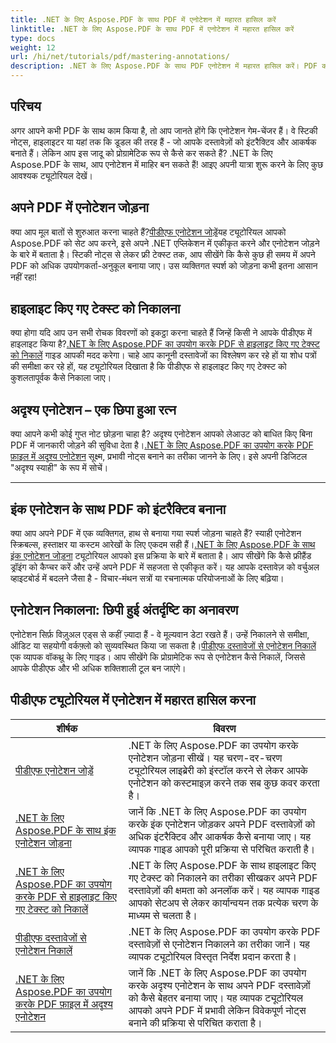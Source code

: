 ```yaml
---
title: .NET के लिए Aspose.PDF के साथ PDF में एनोटेशन में महारत हासिल करें
linktitle: .NET के लिए Aspose.PDF के साथ PDF में एनोटेशन में महारत हासिल करें
type: docs
weight: 12
url: /hi/net/tutorials/pdf/mastering-annotations/
description: .NET के लिए Aspose.PDF के साथ PDF एनोटेशन में महारत हासिल करें। PDF को ज़्यादा इंटरैक्टिव बनाने के लिए एनोटेशन जोड़ने, कस्टमाइज़ करने और निकालने के बारे में चरण-दर-चरण ट्यूटोरियल देखें।
---
```

## परिचय

अगर आपने कभी PDF के साथ काम किया है, तो आप जानते होंगे कि एनोटेशन गेम-चेंजर हैं। वे स्टिकी नोट्स, हाइलाइटर या यहां तक कि डूडल की तरह हैं - जो आपके दस्तावेज़ों को इंटरैक्टिव और आकर्षक बनाते हैं। लेकिन आप इस जादू को प्रोग्रामेटिक रूप से कैसे कर सकते हैं? .NET के लिए Aspose.PDF के साथ, आप एनोटेशन में माहिर बन सकते हैं! आइए अपनी यात्रा शुरू करने के लिए कुछ आवश्यक ट्यूटोरियल देखें।

## अपने PDF में एनोटेशन जोड़ना  

 क्या आप मूल बातों से शुरुआत करना चाहते हैं?[पीडीएफ एनोटेशन जोड़ें](./adding-pdf-annotation/)यह ट्यूटोरियल आपको Aspose.PDF को सेट अप करने, इसे अपने .NET एप्लिकेशन में एकीकृत करने और एनोटेशन जोड़ने के बारे में बताता है। स्टिकी नोट्स से लेकर फ्री टेक्स्ट तक, आप सीखेंगे कि कैसे कुछ ही समय में अपने PDF को अधिक उपयोगकर्ता-अनुकूल बनाया जाए। उस व्यक्तिगत स्पर्श को जोड़ना कभी इतना आसान नहीं रहा!  


## हाइलाइट किए गए टेक्स्ट को निकालना  

 क्या होगा यदि आप उन सभी रोचक विवरणों को इकट्ठा करना चाहते हैं जिन्हें किसी ने आपके पीडीएफ में हाइलाइट किया है?[.NET के लिए Aspose.PDF का उपयोग करके PDF से हाइलाइट किए गए टेक्स्ट को निकालें](./extract-highlighted-text-from-pdf/) गाइड आपकी मदद करेगा। चाहे आप कानूनी दस्तावेजों का विश्लेषण कर रहे हों या शोध पत्रों की समीक्षा कर रहे हों, यह ट्यूटोरियल दिखाता है कि पीडीएफ से हाइलाइट किए गए टेक्स्ट को कुशलतापूर्वक कैसे निकाला जाए।  

## अदृश्य एनोटेशन – एक छिपा हुआ रत्न  

 क्या आपने कभी कोई गुप्त नोट छोड़ना चाहा है? अदृश्य एनोटेशन आपको लेआउट को बाधित किए बिना PDF में जानकारी जोड़ने की सुविधा देता है।[.NET के लिए Aspose.PDF का उपयोग करके PDF फ़ाइल में अदृश्य एनोटेशन](./invisible-annotation-in-pdf-file/) सूक्ष्म, प्रभावी नोट्स बनाने का तरीका जानने के लिए। इसे अपनी डिजिटल "अदृश्य स्याही" के रूप में सोचें।  

---

## इंक एनोटेशन के साथ PDF को इंटरैक्टिव बनाना  

 क्या आप अपने PDF में एक व्यक्तिगत, हाथ से बनाया गया स्पर्श जोड़ना चाहते हैं? स्याही एनोटेशन स्क्रिबल्स, हस्ताक्षर या कस्टम आरेखों के लिए एकदम सही हैं।[.NET के लिए Aspose.PDF के साथ इंक एनोटेशन जोड़ना](./adding-ink-annotations/) ट्यूटोरियल आपको इस प्रक्रिया के बारे में बताता है। आप सीखेंगे कि कैसे फ्रीहैंड ड्रॉइंग को कैप्चर करें और उन्हें अपने PDF में सहजता से एकीकृत करें। यह आपके दस्तावेज़ को वर्चुअल व्हाइटबोर्ड में बदलने जैसा है - विचार-मंथन सत्रों या रचनात्मक परियोजनाओं के लिए बढ़िया।  

## एनोटेशन निकालना: छिपी हुई अंतर्दृष्टि का अनावरण  

 एनोटेशन सिर्फ़ विज़ुअल एड्स से कहीं ज़्यादा हैं - वे मूल्यवान डेटा रखते हैं। उन्हें निकालने से समीक्षा, ऑडिट या सहयोगी वर्कफ़्लो को सुव्यवस्थित किया जा सकता है।[पीडीएफ दस्तावेजों से एनोटेशन निकालें](./extract-annotations-from-pdf/) एक व्यापक वॉकथ्रू के लिए गाइड। आप सीखेंगे कि प्रोग्रामेटिक रूप से एनोटेशन कैसे निकालें, जिससे आपके पीडीएफ और भी अधिक शक्तिशाली टूल बन जाएंगे।  

## पीडीएफ ट्यूटोरियल में एनोटेशन में महारत हासिल करना
| शीर्षक | विवरण |
| --- | --- | 
| [पीडीएफ एनोटेशन जोड़ें](./adding-pdf-annotation/) | .NET के लिए Aspose.PDF का उपयोग करके एनोटेशन जोड़ना सीखें। यह चरण-दर-चरण ट्यूटोरियल लाइब्रेरी को इंस्टॉल करने से लेकर आपके एनोटेशन को कस्टमाइज़ करने तक सब कुछ कवर करता है। |  
| [.NET के लिए Aspose.PDF के साथ इंक एनोटेशन जोड़ना](./adding-ink-annotations/) | जानें कि .NET के लिए Aspose.PDF का उपयोग करके इंक एनोटेशन जोड़कर अपने PDF दस्तावेज़ों को अधिक इंटरैक्टिव और आकर्षक कैसे बनाया जाए। यह व्यापक गाइड आपको पूरी प्रक्रिया से परिचित कराती है। |    
| [.NET के लिए Aspose.PDF का उपयोग करके PDF से हाइलाइट किए गए टेक्स्ट को निकालें](./extract-highlighted-text-from-pdf/) | .NET के लिए Aspose.PDF के साथ हाइलाइट किए गए टेक्स्ट को निकालने का तरीका सीखकर अपने PDF दस्तावेज़ों की क्षमता को अनलॉक करें। यह व्यापक गाइड आपको सेटअप से लेकर कार्यान्वयन तक प्रत्येक चरण के माध्यम से चलता है। |  
| [पीडीएफ दस्तावेजों से एनोटेशन निकालें](./extract-annotations-from-pdf/) | .NET के लिए Aspose.PDF का उपयोग करके PDF दस्तावेज़ों से एनोटेशन निकालने का तरीका जानें। यह व्यापक ट्यूटोरियल विस्तृत निर्देश प्रदान करता है। |    
| [.NET के लिए Aspose.PDF का उपयोग करके PDF फ़ाइल में अदृश्य एनोटेशन](./invisible-annotation-in-pdf-file/) | जानें कि .NET के लिए Aspose.PDF का उपयोग करके अदृश्य एनोटेशन के साथ अपने PDF दस्तावेज़ों को कैसे बेहतर बनाया जाए। यह व्यापक ट्यूटोरियल आपको अपने PDF में प्रभावी लेकिन विवेकपूर्ण नोट्स बनाने की प्रक्रिया से परिचित कराता है। |  